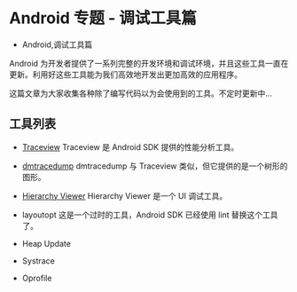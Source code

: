 # Android 专题 - 调试工具篇
- Android,调试工具篇

Android 为开发者提供了一系列完整的开发环境和调试环境，并且这些工具一直在更新。利用好这些工具能为我们高效地开发出更加高效的应用程序。

这篇文章为大家收集各种除了编写代码以为会使用到的工具。不定时更新中...


## 工具列表

- [Traceview](http://www.binkery.com/archives/480.html)
    Traceview 是 Android SDK 提供的性能分析工具。

- [dmtracedump](http://www.binkery.com/archives/481.html)
    dmtracedump 与 Traceview 类似，但它提供的是一个树形的图形。

- [Hierarchy Viewer](http://www.binkery.com/archives/482.html)
    Hierarchy Viewer 是一个 UI 调试工具。

- layoutopt 
    这是一个过时的工具，Android SDK 已经使用 lint 替换这个工具了。

- Heap Update

- Systrace

- Oprofile